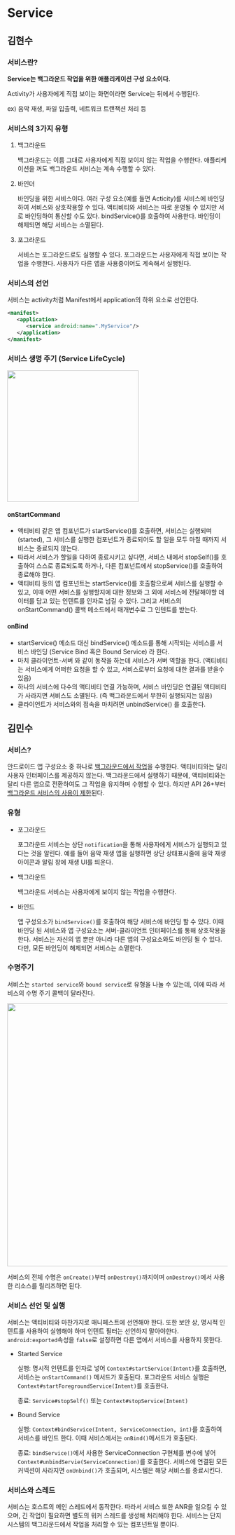 # Service

## 김현수

### 서비스란?

**Service는 백그라운드 작업을 위한 애플리케이션 구성 요소이다.**

Activity가 사용자에게 직접 보이는 화면이라면 Service는 뒤에서 수행된다.

ex) 음악 재생, 파일 입출력, 네트워크 트랜잭션 처리 등

### 서비스의 3가지 유형
 
1) 백그라운드

    백그라운드는 이름 그대로 사용자에게 직접 보이지 않는 작업을 수행한다.
    애플리케이션을 꺼도 백그라운드 서비스는 계속 수행할 수 있다.

2) 바인더

    바인딩을 위한 서비스이다.
    여러 구성 요소(예를 들면 Acticity)를 서비스에 바인딩하여 서비스와 상호작용할 수 있다.
    액티비티와 서비스는 따로 운영될 수 있지만 서로 바인딩하여 통신할 수도 있다.
    bindService()를 호출하여 사용한다.
    바인딩이 해제되면 해당 서비스는 소멸된다.

3) 포그라운드

    서비스는 포그라운드로도 실행할 수 있다.
    포그라운드는 사용자에게 직접 보이는 작업을 수행한다.
    사용자가 다른 앱을 사용중이어도 계속해서 실행된다.

### 서비스의 선언

서비스는 activity처럼 Manifest에서 application의 하위 요소로 선언한다.

```xml
<manifest>
   <application>
      <service android:name=".MyService"/>
   </application>
</manifest>
```

### 서비스 생명 주기 (Service LifeCycle)
 
<img src="https://img1.daumcdn.net/thumb/R1280x0/?scode=mtistory2&fname=https%3A%2F%2Fblog.kakaocdn.net%2Fdn%2FcsvOQo%2FbtqEmwgjKcm%2FGZLLDKs46ed0aVF09wGFv1%2Fimg.png" width="300px" />

#### onStartCommand
- 액티비티 같은 앱 컴포넌트가 startService()를 호출하면, 서비스는 실행되며(started), 그 서비스를 실행한 컴포넌트가 종료되어도 할 일을 모두 마칠 때까지 서비스는 종료되지 않는다. 
- 따라서 서비스가 할일을 다하여 종료시키고 싶다면, 서비스 내에서 stopSelf()를 호출하여 스스로 종료되도록 하거나, 다른 컴포넌트에서 stopService()를 호출하여 종료해야 한다.
- 액티비티 등의 앱 컴포넌트는 startService()를 호출함으로써 서비스를 실행할 수 있고, 이때 어떤 서비스를 실행할지에 대한 정보와 그 외에 서비스에 전달해야할 데이터를 담고 있는 인텐트를 인자로 넘길 수 있다. 그리고 서비스의 onStartCommand() 콜백 메소드에서 매개변수로 그 인텐트를 받는다.

#### onBind
- startService() 메소드 대신 bindService() 메소드를 통해 시작되는 서비스를 서비스 바인딩 (Service Bind 혹은 Bound Service) 라 한다.
- 마치 클라이언트-서버 와 같이 동작을 하는데 서비스가 서버 역할을 한다. 
	(액티비티는 서비스에게 어떠한 요청을 할 수 있고, 서비스로부터 요청에 대한 결과를 받을수 있음)
- 하나의 서비스에 다수의 액티비티 연결 가능하며, 서비스 바인딩은 연결된 액티비티가 사라지면 서비스도 소멸된다. (즉 백그라운드에서 무한히 실행되지는 않음)
- 클라이언트가 서비스와의 접속을 마치려면 unbindService() 를 호출한다.

## 김민수

### 서비스?

안드로이드 앱 구성요소 중 하나로 <u>백그라운드에서 작업</u>을 수행한다. 액티비티와는 달리 사용자 인터페이스를 제공하지 않는다. 백그라운드에서 실행하기 때문에, 액티비티와는 달리 다른 앱으로 전환하여도 그 작업을 유지하며 수행할 수 있다. 하지만 API 26+부터 <u>백그라운드 서비스의 사용이 제한</u>된다.

### 유형

- 포그라운드

  포그라운드 서비스는 상단 `notification`을 통해 사용자에게 서비스가 실행되고 있다는 것을 알린다. 예를 들어 음악 재생 앱을 실행하면 상단 상태표시줄에 음악 재생 아이콘과 알림 창에 재생 UI를 띄운다.

- 백그라운드

  백그라운드 서비스는 사용자에게 보이지 않는 작업을 수행한다.

- 바인드

  앱 구성요소가 `bindService()`를 호출하여 해당 서비스에 바인딩 할 수 있다. 이때 바인딩 된 서비스와 앱 구성요소는 서버-클라이언트 인터페이스를 통해 상호작용을 한다. 서비스는 자신의 앱 뿐만 아니라 다른 앱의 구성요소와도 바인딩 될 수 있다. 다만, 모든 바인딩이 해제되면 서비스는 소멸한다.

### 수명주기

서비스는 `started service`와 `bound service`로 유형을 나눌 수 있는데, 이에 따라 서비스의 수명 주기 콜백이 달라진다.

<img src="https://developer.android.com/images/service_lifecycle.png" width=600/>

서비스의 전체 수명은 `onCreate()`부터 `onDestroy()`까지이며 `onDestroy()`에서 사용한 리소스를 릴리즈하면 된다.

### 서비스 선언 및 실행

서비스는 액티비티와 마찬가지로 매니페스트에 선언해야 한다. 또한 보안 상, 명시적 인텐트를 사용하여 실행해야 하며 인텐트 필터는 선언하지 말아야한다. `android:exported`속성을 `false`로 설정하면 다른 앱에서 서비스를 사용하지 못한다.

- Started Service

  실행: 명시적 인텐트를 인자로 넣어 `Context#startService(Intent)`를 호출하면, 서비스는 `onStartCommand()` 메서드가 호출된다. 포그라운드 서비스 실행은 `Context#startForegroundService(Intent)`를 호출한다.

  종료: `Service#stopSelf()` 또는 `Context#stopService(Intent)`

- Bound Service

  실행: `Context#bindService(Intent, ServiceConnection, int)`를 호출하여 서비스를 바인드 한다. 이때 서비스에서는 `onBind()`메서드가 호출된다.

  종료: `bindService()`에서 사용한 ServiceConnection 구현체를 변수에 넣어 `Context#unbindServie(ServiceConnection)`를 호출한다.
  서비스에 연결된 모든 커넥션이 사라지면 `onUnbind()`가 호출되며, 시스템은 해당 서비스를 종료시킨다.

### 서비스와 스레드

서비스는 호스트의 메인 스레드에서 동작한다. 따라서 서비스 또한 ANR을 일으킬 수 있으며, 긴 작업이 필요하면 별도의 워커 스레드를 생성해 처리해야 한다. 서비스는 단지 시스템의 백그라운드에서 작업을 처리할 수 있는 컴포넌트일 뿐이다.
